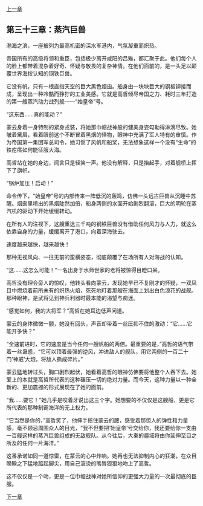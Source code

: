 [上一章](32-罗马的内战.md)

## 第三十三章：蒸汽巨兽

渤海之滨，一座被列为最高机密的深水军港内，气氛凝重而炽热。

帝国所有的高级将领和重臣，包括极少离开咸阳的吕雉，都汇聚于此。他们每个人的脸上都带着混杂着好奇、怀疑与敬畏的复杂神情。在他们面前的，是一头足以颠覆世界海权认知的钢铁巨兽。

它没有帆，只有一根直指天空的巨大黑色烟囱。船身由一块块巨大的钢板铆接而成，呈现出一种冷酷而狰狞的工业美感。它就是高哲倾尽帝国之力、耗时三年打造的第一艘蒸汽动力战列舰——“始皇帝”号。

“这东西……真的能动？”

蒙云身着一身特制的紧身戎装，将她那巾帼战神般的健美身姿勾勒得淋漓尽致。她皱着黛眉，看着眼前这个不断冒着黑烟的怪物，眼神中充满了军人特有的审慎。作为帝国第一集团军总司令，她习惯了风帆和船桨，无法想象这样一个没有“生命”的铁疙瘩如何能征服大海。

高哲站在她的身边，闻言只是轻笑一声。他没有解释，只是抬起手，对着舰桥上挥下了旗帜。

“锅炉加压！启动！”

命令传下，“始皇帝”号的内部传来一阵低沉的轰鸣，仿佛一头远古巨兽从沉睡中苏醒。烟囱里喷出的黑烟陡然加倍，船身两侧的水面开始剧烈翻滚，巨大的明轮在蒸汽机的驱动下开始缓缓转动。

在所有人的注视下，这艘重达三千吨的钢铁巨兽没有借助任何风力与人力，就这么依靠自身的力量，缓缓离开了港口，向着深海驶去。

速度越来越快，越来越快！

那种无视风向、一往无前的蛮横姿态，彻底颠覆了在场所有人对海战的认知。

“这……这怎么可能！”一名出身于水师世家的老将被惊得目瞪口呆。

高哲没有理会旁人的惊叹，他转头看向蒙云，发现她早已不复刚才的怀疑，一双凤目中燃烧着前所未有的炽热火焰，死死地盯着那艘在海面上划出白色浪花的战舰。那种眼神，是武将见到神兵利器时最本能的渴望与痴迷。

“感觉如何，我的大将军？”高哲在她耳边低声问道。

蒙云的身体微微一颤，她没有回头，声音却带着一丝压抑不住的激动：“它……它能开多快？”

“全速前进时，它的速度是当今任何一艘帆船的两倍。最重要的是，”高哲的语气带着一丝蛊惑，“它可以顶着最强的逆风，冲进敌人的舰队，用它两侧的一百二十门‘神威’大炮，将敌人撕成碎片。”

蒙云猛地转过头，胸口剧烈起伏，她看着高哲的眼神仿佛要将他整个人吞下去。她爱上的本就是高哲所代表的这种碾压一切的绝对力量。而今天，这种力量以一种全新的、更加震撼的形式展现在了她的面前。

“我……要它！”她几乎是咬着牙说出这三个字。她想要的不仅仅是这艘船，更是它所代表的那种制霸海洋的无上权力。

“它当然是你的，”高哲笑了，他伸手揽住蒙云的腰，感受着那惊人的弹性和力量感，毫不顾忌周围众人的目光，“我不但要把‘始皇帝’号交给你，我还要给你一支由一百艘这样的蒸汽巨兽组成的无敌舰队。从今往后，大秦的疆域将由你延伸至目之所及的任何一片海洋。”

这番承诺如同一道惊雷，在蒙云的心中炸响。她再也无法抑制内心的狂潮，在众目睽睽之下猛地踮起脚尖，用自己滚烫的嘴唇狠狠地吻上了高哲。

这不仅仅是一个吻，更是一位巾帼战神对她所信仰的更强大力量的一次最彻底的臣服。

[下一章](34-新神诞生.md)
